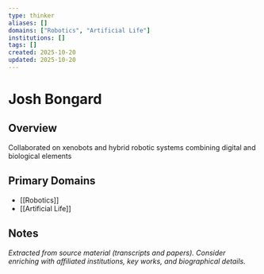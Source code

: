 ```yaml
---
type: thinker
aliases: []
domains: ["Robotics", "Artificial Life"]
institutions: []
tags: []
created: 2025-10-20
updated: 2025-10-20
---
```


# Josh Bongard

## Overview

Collaborated on xenobots and hybrid robotic systems combining digital and biological elements

## Primary Domains

- [[Robotics]]
- [[Artificial Life]]

## Notes

*Extracted from source material (transcripts and papers). Consider enriching with affiliated institutions, key works, and biographical details.*
